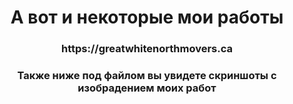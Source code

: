 <h1 align="center">А вот и некоторые мои работы
  <h3 align="center">https://greatwhitenorthmovers.ca</h3>
    <h3 align="center">Также ниже под файлом вы увидете скриншоты с изобрадением моих работ</h3>
